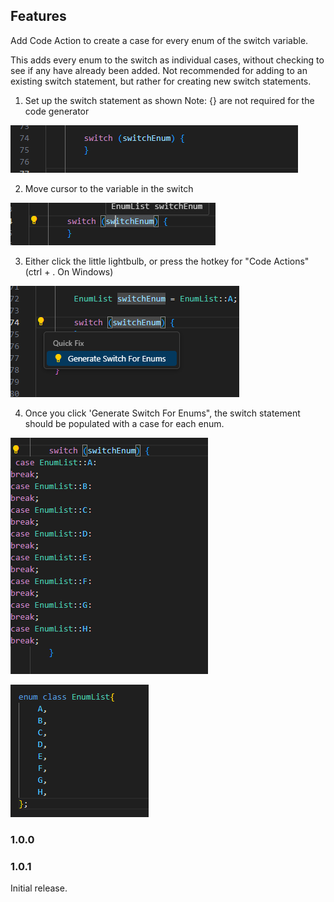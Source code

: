 ## Features

Add Code Action to create a case for every enum of the switch variable.

This adds every enum to the switch as individual cases, without checking to see if any have already been added.
Not recommended for adding to an existing switch statement, but rather for creating new switch statements. 

1) Set up the switch statement as shown Note: {} are not required for the code generator 

![feature X](stepOne.png)

2) Move cursor to the variable in the switch

![feature X](stepTwo.png)

3) Either click the little lightbulb, or press the hotkey for "Code Actions" (ctrl + . On Windows)

![feature X](stepThree.png)

4) Once you click 'Generate Switch For Enums", the switch statement should be populated with a case for each enum.

![feature X](stepFour.png)

![feature X](enumListExample.png)

### 1.0.0
### 1.0.1

Initial release.
